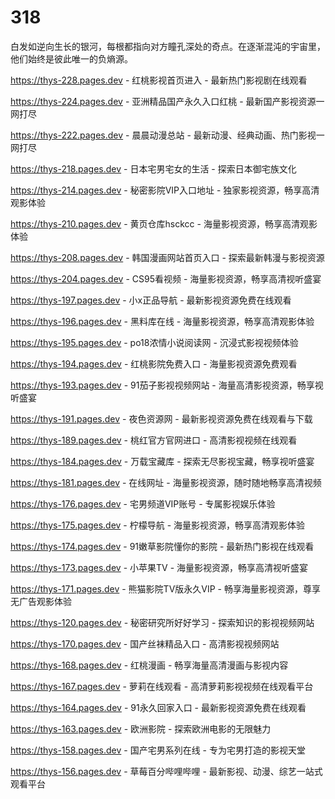 # 318
白发如逆向生长的银河，每根都指向对方瞳孔深处的奇点。在逐渐混沌的宇宙里，他们始终是彼此唯一的负熵源。

https://thys-228.pages.dev - 红桃影视首页进入 - 最新热门影视剧在线观看

https://thys-224.pages.dev - 亚洲精品国产永久入口红桃 - 最新国产影视资源一网打尽

https://thys-222.pages.dev - 晨晨动漫总站 - 最新动漫、经典动画、热门影视一网打尽

https://thys-218.pages.dev - 日本宅男宅女的生活 - 探索日本御宅族文化

https://thys-214.pages.dev - 秘密影院VIP入口地址 - 独家影视资源，畅享高清观影体验

https://thys-210.pages.dev - 黄页仓库hsckcc - 海量影视资源，畅享高清观影体验

https://thys-208.pages.dev - 韩国漫画网站首页入口 - 探索最新韩漫与影视资源

https://thys-204.pages.dev - CS95看视频 - 海量影视资源，畅享高清视听盛宴

https://thys-197.pages.dev - 小x正品导航 - 最新影视资源免费在线观看

https://thys-196.pages.dev - 黑料库在线 - 海量影视资源，畅享高清观影体验

https://thys-195.pages.dev - po18浓情小说阅读网 - 沉浸式影视视频体验

https://thys-194.pages.dev - 红桃影院免费入口 - 海量影视资源免费观看

https://thys-193.pages.dev - 91茄子影视视频网站 - 海量高清影视资源，畅享视听盛宴

https://thys-191.pages.dev - 夜色资源网 - 最新影视资源免费在线观看与下载

https://thys-189.pages.dev - 桃红官方官网进口 - 高清影视视频在线观看

https://thys-184.pages.dev - 万载宝藏库 - 探索无尽影视宝藏，畅享视听盛宴

https://thys-181.pages.dev - 在线网址 - 海量影视资源，随时随地畅享高清视频

https://thys-176.pages.dev - 宅男频道VIP账号 - 专属影视娱乐体验

https://thys-175.pages.dev - 柠檬导航 - 海量影视资源，畅享高清观影体验

https://thys-174.pages.dev - 91嫩草影院懂你的影院 - 最新热门影视在线观看

https://thys-173.pages.dev - 小苹果TV - 海量影视资源，畅享高清视听盛宴

https://thys-171.pages.dev - 熊猫影院TV版永久VIP - 畅享海量影视资源，尊享无广告观影体验

https://thys-120.pages.dev - 秘密研究所好好学习 - 探索知识的影视视频网站

https://thys-170.pages.dev - 国产丝袜精品入口 - 高清影视视频网站

https://thys-168.pages.dev - 红桃漫画 - 畅享海量高清漫画与影视内容

https://thys-167.pages.dev - 萝莉在线观看 - 高清萝莉影视视频在线观看平台

https://thys-164.pages.dev - 91永久回家入口 - 最新影视资源免费在线观看

https://thys-163.pages.dev - 欧洲影院 - 探索欧洲电影的无限魅力

https://thys-158.pages.dev - 国产宅男系列在线 - 专为宅男打造的影视天堂

https://thys-156.pages.dev - 草莓百分哔哩哔哩 - 最新影视、动漫、综艺一站式观看平台
